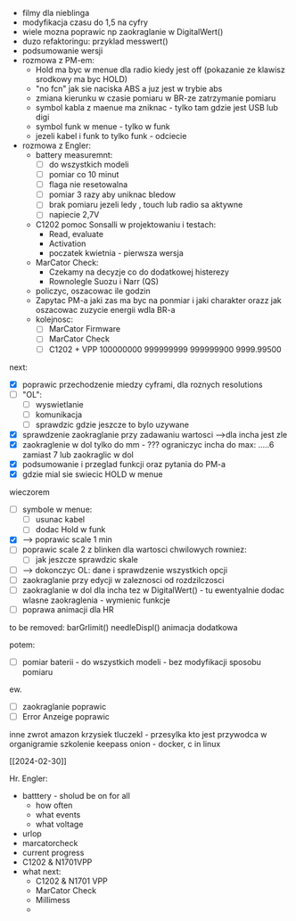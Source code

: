 - filmy dla nieblinga
- modyfikacja czasu do 1,5 na cyfry
- wiele mozna poprawic np zaokraglanie w DigitalWert()
- duzo refaktoringu: przyklad messwert()
- podsumowanie wersji
- rozmowa z PM-em:
	- Hold ma byc w menue dla radio kiedy jest off (pokazanie ze klawisz srodkowy ma byc HOLD)
	- "no fcn" jak sie naciska ABS a juz jest w trybie abs
	- zmiana kierunku w czasie pomiaru w BR-ze zatrzymanie pomiaru
	- symbol kabla z maenue ma zniknac - tylko tam gdzie jest USB lub digi
	- symbol funk w menue - tylko w funk
	- jezeli kabel i funk to tylko funk - odciecie
- rozmowa z Engler:
	- battery measuremnt:
		- [ ] do wszystkich modeli 
		- [ ] pomiar co 10 minut
		- [ ] flaga nie resetowalna
		- [ ] pomiar 3 razy aby uniknac bledow
		- [ ] brak pomiaru jezeli ledy , touch lub radio sa aktywne
		- [ ] napiecie 2,7V
	- C1202 pomoc Sonsalli w projektowaniu i testach:
		- Read, evaluate
		- Activation
		- poczatek kwietnia - pierwsza wersja
	- MarCator Check:
		- Czekamy na decyzje co do dodatkowej histerezy
		- Rownolegle Suozu i Narr (QS)
	- policzyc, oszacowac ile godzin
	- Zapytac PM-a jaki zas ma byc na ponmiar i jaki charakter orazz jak oszacowac zuzycie energii wdla BR-a
	- kolejnosc:
		- [ ] MarCator Firmware
		- [ ] MarCator Check
		- [ ] C1202 + VPP
100000000
999999999
999999900
9999.99500

next:
- [x] poprawic przechodzenie miedzy cyframi, dla roznych resolutions
- [ ] "OL":
	- [ ] wyswietlanie
	- [ ] komunikacja
	- [ ] sprawdzic gdzie jeszcze to bylo uzywane
- [x] sprawdzenie zaokraglanie przy zadawaniu wartosci -->dla incha jest zle
- [x] zaokraglenie w dol tylko do mm - ??? ograniczyc incha do max: .....6 zamiast 7 lub zaokraglic w dol
- [x] podsumowanie i przeglad funkcji oraz pytania do PM-a
- [x] gdzie mial sie swiecic HOLD w menue

wieczorem
- [ ] symbole w menue:
	- [ ] usunac kabel
	- [ ] dodac Hold w funk
- [x] --> poprawic scale 1 min
- [ ] poprawic scale 2 z blinken dla wartosci chwilowych rowniez:
	- [ ] jak jeszcze sprawdzic skale
- [ ] --> dokonczyc OL: dane i sprawdzenie wszystkich opcji
- [ ] zaokraglanie przy edycji w zaleznosci od rozdzilczosci
- [ ] zaokraglanie w dol dla incha tez w DigitalWert() - tu ewentyalnie dodac wlasne zaokraglenia - wymienic funkcje
- [ ] poprawa animacji dla HR

to be removed:
barGrlimit()
needleDispl()
animacja dodatkowa

potem:
- [ ] pomiar baterii - do wszystkich modeli - bez modyfikacji sposobu pomiaru

ew. 
- [ ] zaokraglanie poprawic
- [ ] Error Anzeige poprawic

inne
zwrot amazon
krzysiek tluczekl - przesylka
kto jest przywodca w organigramie
szkolenie keepass
onion - docker, c in linux

[[2024-02-30]]



Hr. Engler:
- batttery - sholud be on for all
	- how often
	- what events
	- what voltage
- urlop
- marcatorcheck
- current progress
- C1202 & N1701VPP
- what next:
	- C1202 & N1701 VPP
	- MarCator Check
	- Millimess
	- 
